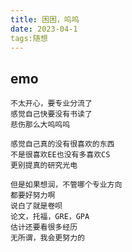 ```yaml
---
title: 困困，呜呜
date: 2023-04-1 
tags:随想
---
```

## emo
    不太开心，要专业分流了
    感觉自己快要没有书读了
    悲伤那么大呜呜呜

    感觉自己真的没有很喜欢的东西
    不是很喜欢EE也没有多喜欢CS
    更别提真的研究光电

    但是如果想润，不管哪个专业方向
    都要好努力啊
    说白了就是卷呗
    论文，托福，GRE，GPA
    估计还要看很多经历
    无所谓，我会更努力的
